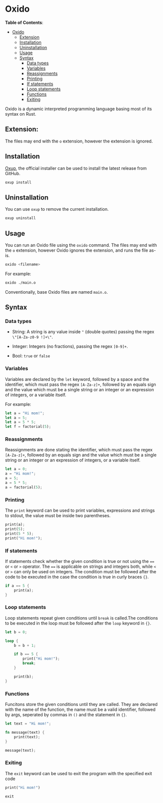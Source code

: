 # Oxido

**Table of Contents**:

- [Oxido](#oxido)
  - [Extension](#extension)
  - [Installation](#installation)
  - [Uninstallation](#uninstallation)
  - [Usage](#usage)
  - [Syntax](#syntax)
    - [Data types](#data-types)
    - [Variables](#variables)
    - [Reassignments](#reassignments)
    - [Printing](#printing)
    - [If statements](#if-statements)
    - [Loop statements](#loop-statements)
    - [Functions](#functions)
    - [Exiting](#exiting)

Oxido is a dynamic interpreted programming language basing most of its syntax on Rust.

## Extension:

The files may end with the `o` extension, however the extension is ignored.

## Installation

[Oxup](https://github.com/oxidite/oxup), the official installer can be used to install the latest release from GitHub.

```bash
oxup install
```

## Uninstallation

You can use `oxup` to remove the current installation.

```bash
oxup uninstall
```

## Usage

You can run an Oxido file using the `oxido` command. The files may end with the `o` extension, however Oxido ignores the extension, and runs the file as-is.

```bash
oxido <filename>
```

For example:

```bash
oxido ./main.o
```

Conventionally, base Oxido files are named `main.o`.

## Syntax

### Data types

* String: A string is any value inside `"` (double quotes) passing the regex `\"[A-Za-z0-9 !]+\"`.

* Integer: Integers (no fractions), passing the regex `[0-9]+`.

* Bool: `true` or `false`

### Variables

Variables are declared by the `let` keyword, followed by a space and the identifier, which must pass the regex `[A-Za-z]+`, followed by an equals sign and the value which must be a single string or an integer or an expression of integers, or a variable itself.

For example:

```rs
let a = "Hi mom!";
let a = 5;
let a = 5 * 5;
let f = factorial(5);
```

### Reassignments

Reassignments are done stating the identifier, which must pass the regex `[A-Za-z]+`, followed by an equals sign and the value which must be a single string or an integer or an expression of integers, or a variable itself.

```rs
let a = 0;
a = "Hi mom!";
a = 5;
a = 5 * 5;
a = factorial(5);
```

### Printing

The `print` keyword can be used to print variables, expressions and strings to stdout, the value must be inside two parentheses.

```rs
print(a);
print(5);
print(5 * 5);
print("Hi mom!");
```

### If statements

If statements check whether the given condition is true or not using the `==` or `<` or `>` operator. The `==` is applicable on strings and integers both, while `<` or `>` can only be used on integers. The condition must be followed after the code to be executed in the case the condition is true in curly braces `{}`.

```rs
if a == 5 {
    print(a);
}
```

### Loop statements

Loop statements repeat given conditions until `break` is called.The conditions to be executed in the loop must be followed after the `loop` keyword in `{}`.

```rs
let b = 0;

loop {
    b = b + 1;

    if b == 5 {
        print("Hi mom!");
        break;
    }

    print(b);
}
```

### Functions

Funcitons store the given conditions until they are called. They are declared with the name of the function, the name must be a valid identifier, followed by args, seperated by commas in `()` and the statement in `{}`.

```rs
let text = "Hi mom!";

fn message(text) {
    print(text);
}

message(text);
```

### Exiting

The `exit` keyword can be used to exit the program with the specified exit code

```rs
print("Hi mom!")

exit
```
